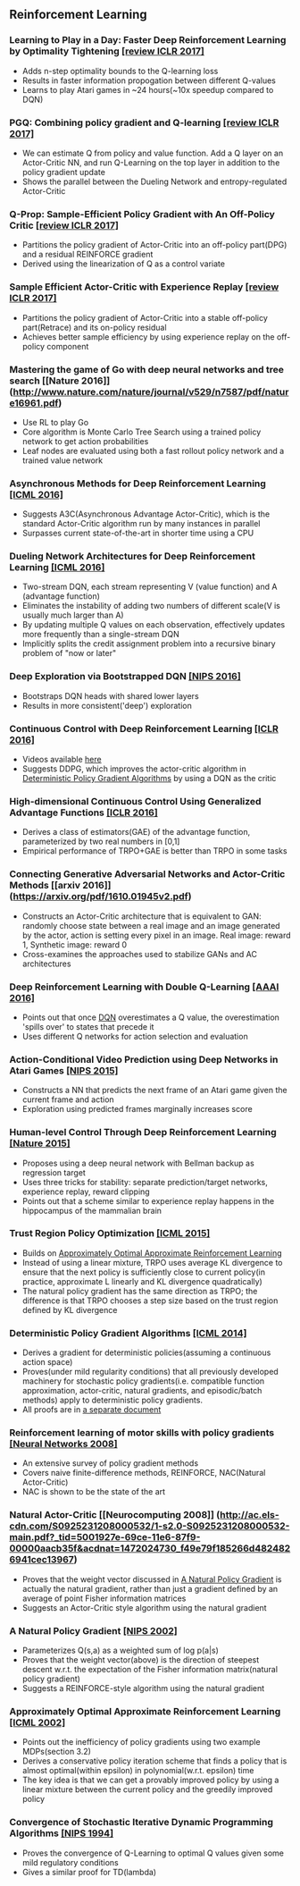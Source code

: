 ## Reinforcement Learning


### Learning to Play in a Day: Faster Deep Reinforcement Learning by Optimality Tightening [[review ICLR 2017]](https://arxiv.org/pdf/1611.01606v1.pdf)
  - Adds n-step optimality bounds to the Q-learning loss
  - Results in faster information propogation between different Q-values
  - Learns to play Atari games in ~24 hours(~10x speedup compared to DQN)
  
### PGQ: Combining policy gradient and Q-learning [[review ICLR 2017]](https://arxiv.org/pdf/1611.01626v1.pdf)
  - We can estimate Q from policy and value function. Add a Q layer on an Actor-Critic NN, and run Q-Learning on the top layer in addition to the policy gradient update
  - Shows the parallel between the Dueling Network and entropy-regulated Actor-Critic
  
### Q-Prop: Sample-Efficient Policy Gradient with An Off-Policy Critic [[review ICLR 2017]](https://arxiv.org/pdf/1611.02247v2.pdf)
  - Partitions the policy gradient of Actor-Critic into an off-policy part(DPG) and a residual REINFORCE gradient
  - Derived using the linearization of Q as a control variate
  
### Sample Efficient Actor-Critic with Experience Replay [[review ICLR 2017]](https://arxiv.org/pdf/1611.01224v1.pdf)
  - Partitions the policy gradient of Actor-Critic into a stable off-policy part(Retrace) and its on-policy residual
  - Achieves better sample efficiency by using experience replay on the off-policy component 
  
### Mastering the game of Go with deep neural networks and tree search [[Nature 2016]] (http://www.nature.com/nature/journal/v529/n7587/pdf/nature16961.pdf)
  - Use RL to play Go
  - Core algorithm is Monte Carlo Tree Search using a trained policy network to get action probabilities
  - Leaf nodes are evaluated using both a fast rollout policy network and a trained value network
  
### Asynchronous Methods for Deep Reinforcement Learning [[ICML 2016]](https://arxiv.org/pdf/1602.01783v2.pdf)
  - Suggests A3C(Asynchronous Advantage Actor-Critic), which is the standard Actor-Critic algorithm run by many instances in parallel
  - Surpasses current state-of-the-art in shorter time using a CPU
  
### Dueling Network Architectures for Deep Reinforcement Learning [[ICML 2016]](https://arxiv.org/pdf/1511.06581.pdf)
  - Two-stream DQN, each stream representing V (value function) and A (advantage function)
  - Eliminates the instability of adding two numbers of different scale(V is usually much larger than A)
  - By updating multiple Q values on each observation, effectively updates more frequently than a single-stream DQN
  - Implicitly splits the credit assignment problem into a recursive binary problem of "now or later"
  
### Deep Exploration via Bootstrapped DQN [[NIPS 2016]](https://arxiv.org/pdf/1602.04621v3.pdf)
  - Bootstraps DQN heads with shared lower layers
  - Results in more consistent('deep') exploration

### Continuous Control with Deep Reinforcement Learning [[ICLR 2016]](https://arxiv.org/pdf/1509.02971)
  - Videos available [here](https://goo.gl/J4PIAz)
  - Suggests DDPG, which improves the actor-critic algorithm in [Deterministic Policy Gradient Algorithms](https://github.com/yoonholee/Reinforcement-Learning-Survey/blob/master/policy_gradient.md#deterministic-policy-gradient-algorithms-icml-2014) by using a DQN as the critic
  
### High-dimensional Continuous Control Using Generalized Advantage Functions [[ICLR 2016]](https://arxiv.org/pdf/1506.02438)
  - Derives a class of estimators(GAE) of the advantage function, parameterized by two real numbers in [0,1]
  - Empirical performance of TRPO+GAE is better than TRPO in some tasks
  
### Connecting Generative Adversarial Networks and Actor-Critic Methods [[arxiv 2016]] (https://arxiv.org/pdf/1610.01945v2.pdf)
  - Constructs an Actor-Critic architecture that is equivalent to GAN: randomly choose state between a real image and an image generated by the actor, action is setting every pixel in an image. Real image: reward 1, Synthetic image: reward 0
  - Cross-examines the approaches used to stabilize GANs and AC architectures
  
### Deep Reinforcement Learning with Double Q-Learning [[AAAI 2016]](https://arxiv.org/pdf/1509.06461.pdf)
  - Points out that once [DQN](https://github.com/yoonholee/Reinforcement-Learning-Survey/blob/master/q_learning.md#playing-atari-with-deep-reinforcement-learning-nips-2014-deep-learning-workshop) overestimates a Q value, the overestimation 'spills over' to states that precede it
  - Uses different Q networks for action selection and evaluation
  
### Action-Conditional Video Prediction using Deep Networks in Atari Games [[NIPS 2015]](https://arxiv.org/pdf/1507.08750v2.pdf)
  - Constructs a NN that predicts the next frame of an Atari game given the current frame and action
  - Exploration using predicted frames marginally increases score
  
### Human-level Control Through Deep Reinforcement Learning [[Nature 2015]](http://home.uchicago.edu/~arij/journalclub/papers/2015_Mnih_et_al.pdf)
  - Proposes using a deep neural network with Bellman backup as regression target
  - Uses three tricks for stability: separate prediction/target networks, experience replay, reward clipping
  - Points out that a scheme similar to experience replay happens in the hippocampus of the mammalian brain
  
### Trust Region Policy Optimization [[ICML 2015]](https://arxiv.org/pdf/1502.05477)
  - Builds on [Approximately Optimal Approximate Reinforcement Learning](https://github.com/yoonholee/Reinforcement-Learning-Survey/blob/master/policy_gradient.md#approximately-optimal-approximate-reinforcement-learning-icml-2002)
  - Instead of using a linear mixture, TRPO uses average KL divergence to ensure that the next policy is sufficiently close to current policy(in practice, approximate L linearly and KL divergence quadratically)
  - The natural policy gradient has the same direction as TRPO; the difference is that TRPO chooses a step size based on the trust region defined by KL divergence
  
### Deterministic Policy Gradient Algorithms [[ICML 2014]](http://jmlr.org/proceedings/papers/v32/silver14.pdf)
  - Derives a gradient for deterministic policies(assuming a continuous action space)
  - Proves(under mild regularity conditions) that all previously developed machinery for stochastic policy gradients(i.e. compatible function approximation, actor-critic, natural gradients, and episodic/batch methods) apply to deterministic policy gradients.
  - All proofs are in [a separate document](http://jmlr.org/proceedings/papers/v32/silver14-supp.pdf)

### Reinforcement learning of motor skills with policy gradients [[Neural Networks 2008]](http://is.tuebingen.mpg.de/fileadmin/user_upload/files/publications/Neural-Netw-2008-21-682_4867[0].pdf)
  - An extensive survey of policy gradient methods
  - Covers naive finite-difference methods, REINFORCE, NAC(Natural Actor-Critic)
  - NAC is shown to be the state of the art
  
### Natural Actor-Critic [[Neurocomputing 2008]] (http://ac.els-cdn.com/S0925231208000532/1-s2.0-S0925231208000532-main.pdf?_tid=5001927e-69ce-11e6-87f9-00000aacb35f&acdnat=1472024730_f49e79f185266d4824826941cec13967)
  - Proves that the weight vector discussed in [A Natural Policy Gradient](https://github.com/yoonholee/Reinforcement-Learning-Survey/blob/master/policy_gradient.md#a-natural-policy-gradient-nips-2002) is actually the natural gradient, rather than just a gradient defined by an average of point Fisher information matrices
  - Suggests an Actor-Critic style algorithm using the natural gradient
  
### A Natural Policy Gradient [[NIPS 2002]](http://papers.nips.cc/paper/2073-a-natural-policy-gradient.pdf)
  - Parameterizes Q(s,a) as a weighted sum of log p(a|s)
  - Proves that the weight vector(above) is the direction of steepest descent w.r.t. the expectation of the Fisher information matrix(natural policy gradient)
  - Suggests a REINFORCE-style algorithm using the natural gradient
 
### Approximately Optimal Approximate Reinforcement Learning [[ICML 2002]](https://www.cs.cmu.edu/~./jcl/papers/aoarl/Final.pdf)
  - Points out the inefficiency of policy gradients using two example MDPs(section 3.2)
  - Derives a conservative policy iteration scheme that finds a policy that is almost optimal(within epsilon) in polynomial(w.r.t. epsilon) time
  - The key idea is that we can get a provably improved policy by using a linear mixture between the current policy and the greedily improved policy

### Convergence of Stochastic Iterative Dynamic Programming Algorithms [[NIPS 1994]](http://papers.nips.cc/paper/764-convergence-of-stochastic-iterative-dynamic-programming-algorithms.pdf)
  - Proves the convergence of Q-Learning to optimal Q values given some mild regulatory conditions
  - Gives a similar proof for TD(lambda)
